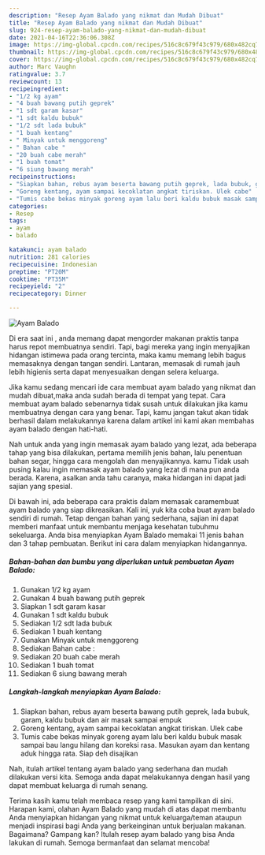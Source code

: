 ```yaml
---
description: "Resep Ayam Balado yang nikmat dan Mudah Dibuat"
title: "Resep Ayam Balado yang nikmat dan Mudah Dibuat"
slug: 924-resep-ayam-balado-yang-nikmat-dan-mudah-dibuat
date: 2021-04-16T22:36:06.308Z
image: https://img-global.cpcdn.com/recipes/516c8c679f43c979/680x482cq70/ayam-balado-foto-resep-utama.jpg
thumbnail: https://img-global.cpcdn.com/recipes/516c8c679f43c979/680x482cq70/ayam-balado-foto-resep-utama.jpg
cover: https://img-global.cpcdn.com/recipes/516c8c679f43c979/680x482cq70/ayam-balado-foto-resep-utama.jpg
author: Marc Vaughn
ratingvalue: 3.7
reviewcount: 13
recipeingredient:
- "1/2 kg ayam"
- "4 buah bawang putih geprek"
- "1 sdt garam kasar"
- "1 sdt kaldu bubuk"
- "1/2 sdt lada bubuk"
- "1 buah kentang"
- " Minyak untuk menggoreng"
- " Bahan cabe "
- "20 buah cabe merah"
- "1 buah tomat"
- "6 siung bawang merah"
recipeinstructions:
- "Siapkan bahan, rebus ayam beserta bawang putih geprek, lada bubuk, garam, kaldu bubuk dan air masak sampai empuk"
- "Goreng kentang, ayam sampai kecoklatan angkat tiriskan. Ulek cabe"
- "Tumis cabe bekas minyak goreng ayam lalu beri kaldu bubuk masak sampai bau langu hilang dan koreksi rasa. Masukan ayam dan kentang aduk hingga rata. Siap deh disajikan"
categories:
- Resep
tags:
- ayam
- balado

katakunci: ayam balado 
nutrition: 281 calories
recipecuisine: Indonesian
preptime: "PT20M"
cooktime: "PT35M"
recipeyield: "2"
recipecategory: Dinner

---
```



![Ayam Balado](https://img-global.cpcdn.com/recipes/516c8c679f43c979/680x482cq70/ayam-balado-foto-resep-utama.jpg)

Di era  saat ini , anda memang dapat mengorder makanan praktis tanpa harus repot membuatnya sendiri. Tapi, bagi mereka yang ingin menyajikan hidangan istimewa pada orang tercinta, maka kamu memang lebih bagus memasaknya dengan tangan sendiri. Lantaran, memasak di rumah jauh lebih higienis serta dapat menyesuaikan dengan selera keluarga.

Jika kamu sedang mencari ide cara membuat ayam balado yang nikmat dan mudah dibuat,maka anda sudah berada di tempat yang tepat. Cara membuat ayam balado  sebenarnya tidak susah untuk dilakukan jika kamu membuatnya dengan cara yang benar. Tapi, kamu jangan takut akan tidak berhasil dalam melakukannya 
karena dalam artikel ini kami akan membahas ayam balado dengan hati-hati.  



Nah untuk anda yang ingin memasak ayam balado yang lezat, ada beberapa tahap yang bisa dilakukan, pertama memilih jenis bahan, lalu penentuan bahan segar, hingga cara mengolah dan menyajikannya. kamu Tidak usah pusing kalau ingin memasak ayam balado yang lezat di mana pun anda berada. Karena, asalkan anda  tahu caranya, maka hidangan ini dapat jadi sajian yang spesial.

Di bawah ini, ada beberapa cara praktis  dalam memasak caramembuat ayam balado yang siap dikreasikan. Kali ini, yuk kita coba buat ayam balado sendiri di rumah. Tetap dengan bahan yang sederhana, sajian ini dapat memberi manfaat untuk membantu menjaga kesehatan tubuhmu sekeluarga. Anda bisa menyiapkan Ayam Balado memakai 11 jenis bahan dan 3 tahap pembuatan. Berikut ini cara dalam menyiapkan hidangannya.

<!--inarticleads1-->

##### Bahan-bahan dan bumbu yang diperlukan untuk pembuatan Ayam Balado:

1. Gunakan 1/2 kg ayam
1. Gunakan 4 buah bawang putih geprek
1. Siapkan 1 sdt garam kasar
1. Gunakan 1 sdt kaldu bubuk
1. Sediakan 1/2 sdt lada bubuk
1. Sediakan 1 buah kentang
1. Gunakan  Minyak untuk menggoreng
1. Sediakan  Bahan cabe :
1. Sediakan 20 buah cabe merah
1. Sediakan 1 buah tomat
1. Sediakan 6 siung bawang merah




<!--inarticleads2-->

##### Langkah-langkah menyiapkan Ayam Balado:

1. Siapkan bahan, rebus ayam beserta bawang putih geprek, lada bubuk, garam, kaldu bubuk dan air masak sampai empuk
1. Goreng kentang, ayam sampai kecoklatan angkat tiriskan. Ulek cabe
1. Tumis cabe bekas minyak goreng ayam lalu beri kaldu bubuk masak sampai bau langu hilang dan koreksi rasa. Masukan ayam dan kentang aduk hingga rata. Siap deh disajikan




Nah, itulah artikel tentang  ayam balado  yang sederhana dan mudah dilakukan versi kita. Semoga anda dapat melakukannya dengan hasil yang dapat membuat keluarga di rumah senang. 

Terima kasih kamu telah membaca resep yang kami tampilkan di sini. Harapan kami, olahan  Ayam Balado yang mudah di atas dapat membantu Anda menyiapkan hidangan yang nikmat untuk keluarga/teman ataupun menjadi inspirasi bagi Anda yang berkeinginan untuk berjualan makanan. Bagaimana? Gampang kan? Itulah resep ayam balado yang bisa Anda lakukan di rumah. Semoga bermanfaat dan selamat mencoba!

